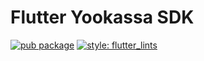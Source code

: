 # Flutter Yookassa SDK

[![pub package](https://img.shields.io/pub/v/flutter_yookassa_sdk.svg)](https://pub.dartlang.org/packages/flutter_yookassa_sdk) [![style: flutter_lints](https://img.shields.io/badge/style-flutter_lints-40c4ff.svg)](https://pub.dev/packages/flutter_lints)